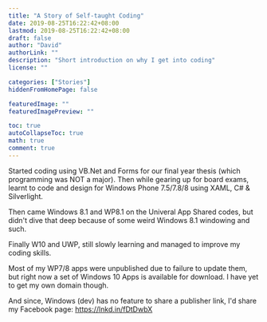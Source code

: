 ```yaml
---
title: "A Story of Self-taught Coding"
date: 2019-08-25T16:22:42+08:00
lastmod: 2019-08-25T16:22:42+08:00
draft: false
author: "David"
authorLink: ""
description: "Short introduction on why I get into coding"
license: ""

categories: ["Stories"]
hiddenFromHomePage: false

featuredImage: ""
featuredImagePreview: ""

toc: true
autoCollapseToc: true
math: true
comment: true
---
```


Started coding using VB.Net and Forms for our final year thesis (which programming was NOT a major). Then while gearing up for board exams, learnt to code and design for Windows Phone 7.5/7.8/8 using XAML, C# & Silverlight. 

Then came Windows 8.1 and WP8.1 on the Univeral App Shared codes, but didn't dive that deep because of some weird Windows 8.1 windowing and such. 

Finally W10 and UWP, still slowly learning and managed to improve my coding skills.

Most of my WP7/8 apps were unpublished due to failure to update them, but right now a set of Windows 10 Apps is available for download. I have yet to get my own domain though.

And since, Windows (dev) has no feature to share a publisher link, I'd share my Facebook page: https://lnkd.in/fDtDwbX